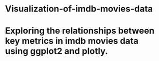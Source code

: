 # Visualization-of-imdb-movies-data
# Exploring the relationships between key metrics in imdb movies data using ggplot2 and plotly.
